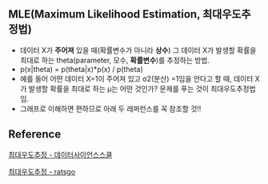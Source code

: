 ## MLE(Maximum Likelihood Estimation, 최대우도추정법)

- 데이터 X가 **주어져** 있을 때(확률변수가 아니라 **상수**) 그 데이터 X가 발생할 확률을 최대로 하는 theta(parameter, 모수, **확률변수**)를 추정하는 방법.
- p(x|theta) = p(theta|x)*p(x) / p(theta)
- 예를 들어 어떤 데이터 X=1이 주어져 있고 σ2(분산) =1임을 안다고 할 때, 데이터 X가 발생할 확률을 최대로 하는 μ는 어떤 것인가? 문제를 푸는 것이 최대우도추정법임.
- 그래프로 이해하면 편하므로 아래 두 레퍼런스를 꼭 참조할 것!!



## Reference

[최대우도추정 - 데이터사이언스스쿨](https://datascienceschool.net/view-notebook/79140e6a9e364bcbb04cb8e525b9dba4/)

[최대우도추정 - ratsgo](https://ratsgo.github.io/statistics/2017/09/23/MLE/)